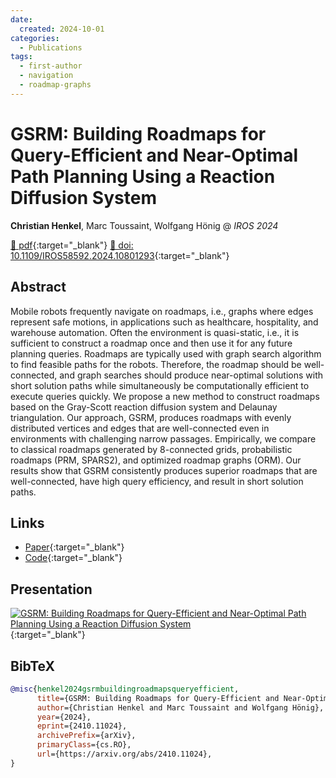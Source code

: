 ```yaml
---
date:
  created: 2024-10-01
categories:
  - Publications
tags:
  - first-author
  - navigation
  - roadmap-graphs
---
```


# GSRM: Building Roadmaps for Query-Efficient and Near-Optimal Path Planning Using a Reaction Diffusion System

__Christian Henkel__, Marc Toussaint, Wolfgang Hönig @ _IROS 2024_

[📄 pdf](https://arxiv.org/pdf/2410.11024){:target="_blank"} [🔗 doi: 10.1109/IROS58592.2024.10801293](https://doi.org/10.1109/IROS58592.2024.10801293){:target="_blank"}

<!-- more -->

## Abstract

Mobile robots frequently navigate on roadmaps, i.e., graphs where edges represent safe motions, in applications such as healthcare, hospitality, and warehouse automation. Often the environment is quasi-static, i.e., it is sufficient to construct a roadmap once and then use it for any future planning queries. Roadmaps are typically used with graph search algorithm to find feasible paths for the robots. Therefore, the roadmap should be well-connected, and graph searches should produce near-optimal solutions with short solution paths while simultaneously be computationally efficient to execute queries quickly.
We propose a new method to construct roadmaps based on the Gray-Scott reaction diffusion system and Delaunay triangulation. Our approach, GSRM, produces roadmaps with evenly distributed vertices and edges that are well-connected even in environments with challenging narrow passages. Empirically, we compare to classical roadmaps generated by 8-connected grids, probabilistic roadmaps (PRM, SPARS2), and optimized roadmap graphs (ORM). Our results show that GSRM consistently produces superior roadmaps that are well-connected, have high query efficiency, and result in short solution paths.

## Links

- [Paper](https://arxiv.org/abs/2410.11024){:target="_blank"}
- [Code](https://ct2034.github.io/miriam/iros2024/){:target="_blank"}

## Presentation

[![GSRM: Building Roadmaps for Query-Efficient and Near-Optimal Path Planning Using a Reaction Diffusion System](https://img.youtube.com/vi/2BDIWTtHn5A/0.jpg)](https://www.youtube.com/watch?v=2BDIWTtHn5A){:target="_blank"}

## BibTeX

```bibtex
@misc{henkel2024gsrmbuildingroadmapsqueryefficient,
      title={GSRM: Building Roadmaps for Query-Efficient and Near-Optimal Path Planning Using a Reaction Diffusion System},
      author={Christian Henkel and Marc Toussaint and Wolfgang Hönig},
      year={2024},
      eprint={2410.11024},
      archivePrefix={arXiv},
      primaryClass={cs.RO},
      url={https://arxiv.org/abs/2410.11024},
}
```

